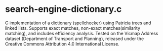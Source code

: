 # search-engine-dictionary.c
C implementation of a dictionary (spellchecker) using Patricia trees and linked lists. Supports exact matches, non-exact matches(similarity matching), and includes efficiency analysis. Tested on the Vicmap Address dataset (Department of Transport and Planning), released under the Creative Commons Attribution 4.0 International License.
